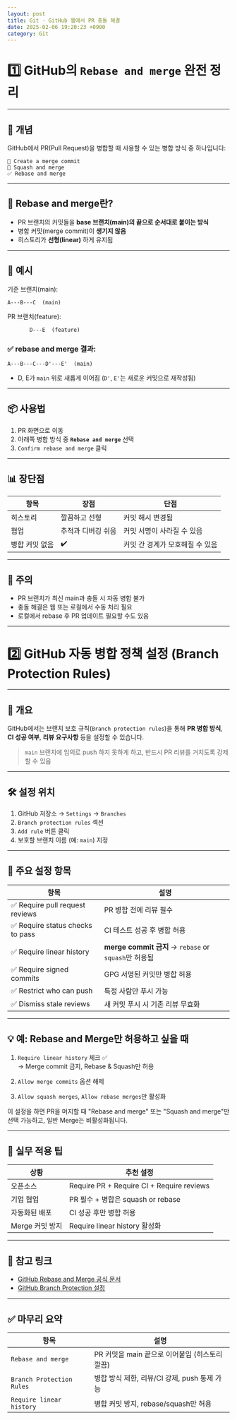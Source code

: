 ```yaml
---
layout: post
title: Git - GitHub 웹에서 PR 충돌 해결
date: 2025-02-06 19:20:23 +0900
category: Git
---
```

# 1️⃣ GitHub의 `Rebase and merge` 완전 정리

---

## 🧠 개념

GitHub에서 PR(Pull Request)을 병합할 때 사용할 수 있는 병합 방식 중 하나입니다:

```
🔘 Create a merge commit  
🔘 Squash and merge  
✅ Rebase and merge
```

---

## 🔁 Rebase and merge란?

- PR 브랜치의 커밋들을 **base 브랜치(main)의 끝으로 순서대로 붙이는 방식**
- 병합 커밋(merge commit)이 **생기지 않음**
- 히스토리가 **선형(linear)** 하게 유지됨

---

## 🧱 예시

기준 브랜치(main):

```
A---B---C  (main)
```

PR 브랜치(feature):

```
       D---E  (feature)
```

### ✅ rebase and merge 결과:

```
A---B---C---D'---E'  (main)
```

- D, E가 `main` 위로 새롭게 이어짐 (`D'`, `E'`는 새로운 커밋으로 재작성됨)

---

## 📦 사용법

1. PR 화면으로 이동
2. 아래쪽 병합 방식 중 **`Rebase and merge`** 선택
3. `Confirm rebase and merge` 클릭

---

## 📊 장단점

| 항목 | 장점 | 단점 |
|------|------|------|
| 히스토리 | 깔끔하고 선형 | 커밋 해시 변경됨 |
| 협업 | 추적과 디버깅 쉬움 | 커밋 서명이 사라질 수 있음 |
| 병합 커밋 없음 | ✔️ | 커밋 간 경계가 모호해질 수 있음 |

---

## 🚫 주의

- PR 브랜치가 최신 main과 충돌 시 자동 병합 불가
- 충돌 해결은 웹 또는 로컬에서 수동 처리 필요
- 로컬에서 rebase 후 PR 업데이트 필요할 수도 있음

---

# 2️⃣ GitHub 자동 병합 정책 설정 (Branch Protection Rules)

---

## 🧠 개요

GitHub에서는 브랜치 보호 규칙(`Branch protection rules`)을 통해 **PR 병합 방식**, **CI 성공 여부**, **리뷰 요구사항** 등을 설정할 수 있습니다.

> `main` 브랜치에 임의로 push 하지 못하게 하고, 반드시 PR 리뷰를 거치도록 강제할 수 있음

---

## 🛠️ 설정 위치

1. GitHub 저장소 → `Settings` → `Branches`
2. `Branch protection rules` 섹션
3. `Add rule` 버튼 클릭
4. 보호할 브랜치 이름 (예: `main`) 지정

---

## 🔐 주요 설정 항목

| 항목 | 설명 |
|------|------|
| ✅ Require pull request reviews | PR 병합 전에 리뷰 필수 |
| ✅ Require status checks to pass | CI 테스트 성공 후 병합 허용 |
| ✅ Require linear history | **merge commit 금지** → `rebase` or `squash`만 허용됨 |
| ✅ Require signed commits | GPG 서명된 커밋만 병합 허용 |
| ✅ Restrict who can push | 특정 사람만 푸시 가능 |
| ✅ Dismiss stale reviews | 새 커밋 푸시 시 기존 리뷰 무효화 |

---

## 💡 예: Rebase and Merge만 허용하고 싶을 때

1. `Require linear history` 체크 ✅  
   → Merge commit 금지, Rebase & Squash만 허용

2. `Allow merge commits` 옵션 해제  
3. `Allow squash merges`, `Allow rebase merges`만 활성화

이 설정을 하면 PR을 머지할 때 "Rebase and merge" 또는 "Squash and merge"만 선택 가능하고, 일반 Merge는 비활성화됩니다.

---

## 🧪 실무 적용 팁

| 상황 | 추천 설정 |
|------|-----------|
| 오픈소스 | Require PR + Require CI + Require reviews |
| 기업 협업 | PR 필수 + 병합은 squash or rebase |
| 자동화된 배포 | CI 성공 후만 병합 허용 |
| Merge 커밋 방지 | Require linear history 활성화 |

---

## 🔗 참고 링크

- [GitHub Rebase and Merge 공식 문서](https://docs.github.com/en/pull-requests/collaborating-with-pull-requests/merging-a-pull-request#rebase-and-merge)
- [GitHub Branch Protection 설정](https://docs.github.com/en/repositories/configuring-branches-and-merges-in-your-repository/managing-a-branch-protection-rule)

---

## ✅ 마무리 요약

| 항목 | 설명 |
|------|------|
| `Rebase and merge` | PR 커밋을 main 끝으로 이어붙임 (히스토리 깔끔) |
| `Branch Protection Rules` | 병합 방식 제한, 리뷰/CI 강제, push 통제 가능 |
| `Require linear history` | 병합 커밋 방지, rebase/squash만 허용 |